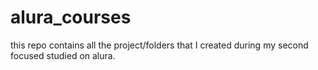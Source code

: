 # alura_courses
this repo contains all the project/folders that I created during my second focused studied on alura.
